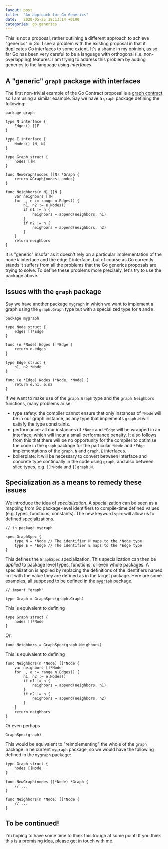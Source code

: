 ```yaml
---
layout: post
title:  "An approach for Go Generics"
date:   2020-05-25 18:13:14 +0100
categories: go generics
---
```


This is not a proposal, rather outlining a different approach to achieve
"generics" in Go.  I see a problem with the existing proposal in that it
duplicates Go interfaces to some extent.  It's a shame in my opinion, as so far
Go has been very careful to be a language with orthogonal (i.e. non-overlapping)
features. I am trying to address this problem by adding generics to the language
_using interfaces_.

## A "generic" `graph` package with interfaces

The first non-trivial example of the Go Contract proposal is a [graph
contract](https://github.com/golang/proposal/blob/master/design/go2draft-contracts.md#mutually-referencing-type-parameters)
so I am using a similar example. Say we have a `graph` package defining the
following:

```golang
package graph

type N interface {
    Edges() []E
}

type E interface {
    Nodes() (N, N)
}

type Graph struct {
    nodes []N
}

func NewGraph(nodes []N) *Graph {
    return &Graph{nodes: nodes}
}

func Neighbors(n N) []N {
    var neighbors []N
    for _, e := range n.Edges() {
        n1, n2 := e.Nodes()
        if n1 != n {
            neighbors = append(neighbors, n1)
        }
        if n2 != n {
            neighbors = append(neighbors, n2)
        }
    }
    return neighbors
}
```

It is "generic" insofar as it doesn't rely on a particular implementation of the
node `N` interface and the edge `E` interface, but of course as Go currently
stands it suffers from all the problems that the Go generics proposals are
trying to solve. To define these problems more precisely, let's try to use the
package above.

## Issues with the `graph` package

Say we have another package `mygraph` in which we want to implement a graph
using the `graph.Graph` type but with a specialized type for `N` and `E`:

```golang
package mygraph

type Node struct {
    edges []*Edge
}

func (n *Node) Edges []*Edge {
    return n.edges
}

type Edge struct {
    n1, n2 *Node
}

func (e *Edge) Nodes (*Node, *Node) {
    return e.n1, e.n2
}
```

If we want to make use of the `graph.Graph` type and the `graph.Neighbors`
functions, many problems arise:

- type safety: the compiler cannot ensure that only instances of `*Node` will be
  in our graph instance, as any type that implements `graph.N` will satisfy the
  type constraints.
- performance: all our instances of `*Node` and `*Edge` will be wrapped in an
  interface, which will incur a small performance penalty. It also follows from
  this that there will be no opportunity for the compiler to optimise the code
  in the `graph` package for the particular `*Node` and `*Edge` implementations
  of the `graph.N` and `graph.E` interfaces.
- boilerplate: it will be necessary to convert between interface and concrete
  type continually in the code using `graph`, and also between slice types, e.g.
  `[]*Node` and `[]graph.N`.

## Specialization as a means to remedy these issues

We introduce the idea of _specialization_. A specialization can be seen as a
mapping from Go package-level identifiers to compile-time defined values (e.g.
types, functions, constants). The new keyword `spec` will allow us to defined
specializations.

```golang
// in package mygraph

spec GraphSpec {
    type N = *Node // The identifier N maps to the *Node type
    type E = *Edge // The identifier E maps to the *Edge type
}
```

This defines the `GraphSpec` specialization. This specialization can then be
_applied_ to package level types, functions, or even whole packages. A
specialization is applied by replacing the definitions of the identifiers named
in it with the value they are defined as in the target package. Here are some
examples, all supposed to be defined in the `mygraph` package.

```golang
// import "graph"

type Graph = GraphSpec(graph.Graph)
```

This is equivalent to defining

```golang
type Graph struct {
    nodes []*Node
}
```

Or:

```golang
func Neighbors = GraphSpec(graph.Neighbors)
```

This is equivalent to defining

```golang
func Neighbors(n *Node) []*Node {
    var neighbors []*Node
    for _, e := range n.Edges() {
        n1, n2 := e.Nodes()
        if n1 != n {
            neighbors = append(neighbors, n1)
        }
        if n2 != n {
            neighbors = append(neighbors, n2)
        }
    }
    return neighbors
}
```

Or even perhaps

```golang
GraphSpec(graph)
```

This would be equivalent to "reimplementing" the whole of the `graph` package in
he current `mygraph` package, so we would have the following defined in the
`mygraph` package:

```golang
type Graph struct {
    nodes []Node
}

func NewGraph(nodes []*Node) *Graph {
    // ...
}

func Neighbors(n *Node) []*Node {
    // ...
}
```

## To be continued!

I'm hoping to have some time to think this trough at some point!  If you think
this is a promising idea, please get in touch with me.
